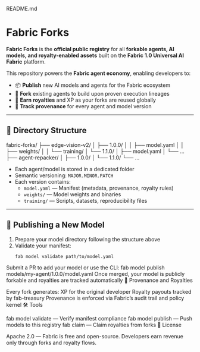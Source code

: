 README.md
# Fabric Forks

**Fabric Forks** is the **official public registry** for all **forkable agents, AI models, and royalty-enabled assets** built on the **Fabric 1.0 Universal AI Fabric** platform.

This repository powers the **Fabric agent economy**, enabling developers to:
- 📦 **Publish** new AI models and agents for the Fabric ecosystem  
- 🌱 **Fork** existing agents to build upon proven execution lineages  
- 💎 **Earn royalties** and XP as your forks are reused globally  
- 🧾 **Track provenance** for every agent and model version  

---

## 📂 Directory Structure

fabric-forks/
├── edge-vision-v2/
│ ├── 1.0.0/
│ │ ├── model.yaml
│ │ ├── weights/
│ │ └── training/
│ └── 1.1.0/
│ ├── model.yaml
│ └── ...
├── agent-repacker/
│ ├── 1.0.0/
│ └── 1.1.0/
└── ...


- Each agent/model is stored in a dedicated folder  
- Semantic versioning: `MAJOR.MINOR.PATCH`  
- Each version contains:
  - `model.yaml` — Manifest (metadata, provenance, royalty rules)  
  - `weights/` — Model weights and binaries  
  - `training/` — Scripts, datasets, reproducibility files  

---

## 🚀 Publishing a New Model

1. Prepare your model directory following the structure above  
2. Validate your manifest:
   ```bash
   fab model validate path/to/model.yaml
Submit a PR to add your model or use the CLI:
fab model publish models/my-agent/1.0.0/model.yaml
Once merged, your model is publicly forkable and royalties are tracked automatically
🔐 Provenance and Royalties

Every fork generates:
XP for the original developer
Royalty payouts tracked by fab-treasury
Provenance is enforced via Fabric’s audit trail and policy kernel
🛠️ Tools

fab model validate — Verify manifest compliance
fab model publish — Push models to this registry
fab claim — Claim royalties from forks
📜 License

Apache 2.0 — Fabric is free and open-source.
Developers earn revenue only through forks and royalty flows.

